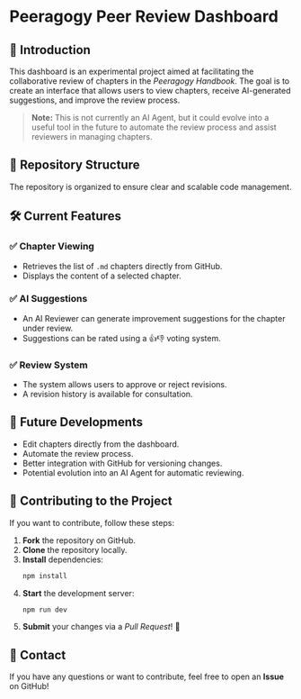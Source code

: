 # Peeragogy Peer Review Dashboard

## 📌 Introduction

This dashboard is an experimental project aimed at facilitating the collaborative review of chapters in the *Peeragogy Handbook*. The goal is to create an interface that allows users to view chapters, receive AI-generated suggestions, and improve the review process.

> **Note:** This is not currently an AI Agent, but it could evolve into a useful tool in the future to automate the review process and assist reviewers in managing chapters.

## 📂 Repository Structure

The repository is organized to ensure clear and scalable code management.

## 🛠️ Current Features

### ✅ Chapter Viewing
- Retrieves the list of `.md` chapters directly from GitHub.
- Displays the content of a selected chapter.

### ✅ AI Suggestions
- An AI Reviewer can generate improvement suggestions for the chapter under review.
- Suggestions can be rated using a 👍👎 voting system.

### ✅ Review System
- The system allows users to approve or reject revisions.
- A revision history is available for consultation.

## 🚀 Future Developments

- Edit chapters directly from the dashboard.
- Automate the review process.
- Better integration with GitHub for versioning changes.
- Potential evolution into an AI Agent for automatic reviewing.

## 👥 Contributing to the Project

If you want to contribute, follow these steps:

1. **Fork** the repository on GitHub.
2. **Clone** the repository locally.
3. **Install** dependencies:
   ```sh
   npm install
   ```
4. **Start** the development server:
   ```sh
   npm run dev
   ```
5. **Submit** your changes via a *Pull Request*! 🚀

## 📢 Contact

If you have any questions or want to contribute, feel free to open an **Issue** on GitHub!

